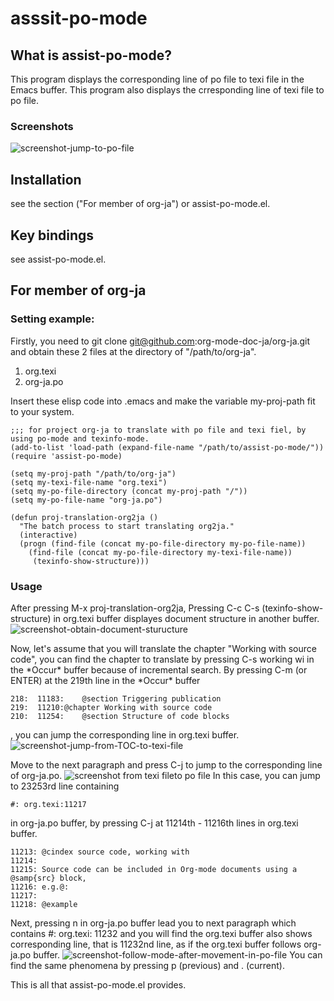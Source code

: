 # asssit-po-mode

## What is assist-po-mode?

This program displays the corresponding line of po file to texi file in the Emacs buffer.
This program also displays the crresponding line of texi file to po file.

### Screenshots

![screenshot-jump-to-po-file](https://cacoo.com/diagrams/AVAmgqMyVsValX2g-1A11D.png?width=600)

## Installation
see the section ("For member of org-ja") or assist-po-mode.el.

## Key bindings
see assist-po-mode.el.

## For member of org-ja
### Setting example:
Firstly, you need to
    git clone git@github.com:org-mode-doc-ja/org-ja.git
and obtain these 2 files at the directory of "/path/to/org-ja".
1. org.texi
2. org-ja.po

Insert these elisp code into .emacs and make the variable my-proj-path fit to your system.

    ;;; for project org-ja to translate with po file and texi fiel, by using po-mode and texinfo-mode.
    (add-to-list 'load-path (expand-file-name "/path/to/assist-po-mode/"))
    (require 'assist-po-mode)
    
    (setq my-proj-path "/path/to/org-ja")
    (setq my-texi-file-name "org.texi")
    (setq my-po-file-directory (concat my-proj-path "/"))
    (setq my-po-file-name "org-ja.po")
    
    (defun proj-translation-org2ja ()
      "The batch process to start translating org2ja."
      (interactive)
      (progn (find-file (concat my-po-file-directory my-po-file-name))
        (find-file (concat my-po-file-directory my-texi-file-name))
    	 (texinfo-show-structure)))

### Usage
After pressing M-x proj-translation-org2ja,
Pressing C-c C-s (texinfo-show-structure) in org.texi buffer displayes document structure in another buffer.
![screenshot-obtain-document-sturucture](https://cacoo.com/diagrams/b0ePWd9YDa7GWGuN-CA91A.png)

Now, let's assume that you will translate the chapter "Working with source code",  you can find the chapter to translate by pressing
    C-s working wi
in the \*Occur\* buffer because of incremental search.
By pressing C-m (or ENTER) at the 219th line in the \*Occur\* buffer

    218:  11183:    @section Triggering publication
    219:  11210:@chapter Working with source code
    210:  11254:    @section Structure of code blocks

, you can jump the corresponding line in org.texi buffer.
![screenshot-jump-from-TOC-to-texi-file](https://cacoo.com/diagrams/8oeHU91mLTl04ZLc-0E9D9.png)

Move to the next paragraph and press C-j to jump to the corresponding line of org-ja.po.
![screenshot from texi fileto po file](https://cacoo.com/diagrams/2XcQLQY3Bh17J4WN-34B97.png)
In this case, you can jump to 23253rd line containing

    #: org.texi:11217

in org-ja.po buffer, by pressing C-j at 11214th - 11216th lines in org.texi buffer.

    11213: @cindex source code, working with
    11214: 
    11215: Source code can be included in Org-mode documents using a @samp{src} block,
    11216: e.g.@:
    11217: 
    11218: @example

Next, pressing n in org-ja.po buffer lead you to next paragraph which contains
    #: org.texi: 11232
and you will find the org.texi buffer also shows corresponding line, that is 11232nd line, as if the org.texi buffer follows org-ja.po buffer.
![screenshot-follow-mode-after-movement-in-po-file](https://cacoo.com/diagrams/iz850PbIruJWmyYP-B26F7.png)
You can find the same phenomena by pressing p (previous) and . (current).

This is all that assist-po-mode.el provides.

